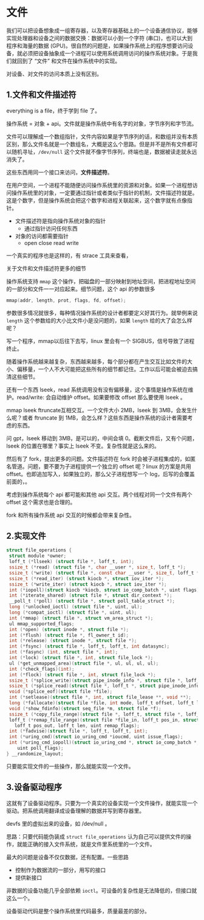 
# 文件

我们可以把设备想象成一组寄存器，以及寄存器基础上的一个设备通信协议，能够实现处理器和设备之间的数据交换：数据可以小到一个字符 (串口)，也可以大到程序和海量的数据 (GPU)。很自然的问题是，如果操作系统上的程序想要访问设备，就必须把设备抽象成一个进程可以使用系统调用访问的操作系统对象。于是我们就回到了 “文件” 和文件在操作系统中的实现。

对设备、对文件的访问本质上没有区别。


## 1.文件和文件描述符

everything is a file，终于学到 file 了。

操作系统 = 对象 + api。文件就是操作系统中有名字的对象，字节序列和字节流。

文件可以理解成一个数组指针，文件内容如果是字节序列的话，和数组并没有本质区别，那么文件名就是一个数组名，大概是这么个思路。但是并不是所有文件都可以随机寻址，`/dev/null` 这个文件就不像字节序列，终端也是，数据被读走就永远消失了。

这些东西用同一个接口来访问，**文件描述符**。

在用户空间，一个进程不能随便访问操作系统里的资源和对象。如果一个进程想访问操作系统里的对象，一定要通过指针或者类似于指针的机制，文件描述符就是。这是个数字，但是操作系统会把这个数字和进程关联起来，这个数字就有点像指针。
- 文件描述符是指向操作系统对象的指针
  - 通过指针访问任何东西
- 对象的访问都需要指针
  - open close read write

一个真实的程序也是这样的，有 strace 工具来查看，


关于文件和文件描述符更多的细节

操作系统支持 `mmap` 这个操作，把磁盘的一部分映射到地址空间，把进程地址空间的一部分和文件一一对应起来。细节问题，这个 api 的参数很多

```c
mmap(addr, length, prot, flags, fd, offset);
```

参数很多情况就很多，每种情况操作系统的设计者都要定义好其行为。就举例来说 `length` 这个参数给的大小比文件小是没问题的，如果 `length` 给的大了会怎么样呢？

写一个程序，mmap以后往下去写，linux 里会有一个 SIGBUS，信号导致了进程终止。

随着操作系统越来越复杂，东西越来越多，每个部分都在产生交互比如文件的大小、偏移量，一个人不大可能把这些所有的细节都记住。工作以后可能会被迫去搞清这些细节。

还有一个东西 lseek，read 系统调用没有没有偏移量，这个事情是操作系统在维护。read/write: 会自动维护 offset。如果要修改 offset 那么要使用 lseek 。

mmap lseek ftruncate互相交互。一个文件大小 2MB，lseek 到 3MB，会发生什么呢？或者 ftruncate 到 1MB，会怎么样？这些东西是操作系统的设计者需要考虑的东西。

问 gpt，lseek 移动到 3MB，是可以的，中间会填 0。截断文件后，又有个问题，lseek 的位置在哪里？事实上 lseek 不变。复杂性就是这么来的。

然后有了 fork，提出更多的问题。文件描述符在 fork 时会被子进程集成的，如匿名管道。问题，要不要为子进程提供一个独立的 offset 呢？linux 的方案是共用 offset。也即追加写入，如果独立的，那么父子进程想写一个 log，后写的会覆盖前面的，。

考虑到操作系统每个 api 都可能和其他 api 交互。两个线程对同一个文件有两个 offset 这个需求也是合理的。

fork 和所有操作系统 api 交互的时候都会带来复杂性。


## 2.实现文件


```c
struct file_operations {
 struct module *owner;
 loff_t (*llseek) (struct file *, loff_t, int);
 ssize_t (*read) (struct file *, char __user *, size_t, loff_t *);
 ssize_t (*write) (struct file *, const char __user *, size_t, loff_t *);
 ssize_t (*read_iter) (struct kiocb *, struct iov_iter *);
 ssize_t (*write_iter) (struct kiocb *, struct iov_iter *);
 int (*iopoll)(struct kiocb *kiocb, struct io_comp_batch *, uint flags);
 int (*iterate_shared) (struct file *, struct dir_context *);
 __poll_t (*poll) (struct file *, struct poll_table_struct *);
 long (*unlocked_ioctl) (struct file *, uint, ul);
 long (*compat_ioctl) (struct file *, uint, ul);
 int (*mmap) (struct file *, struct vm_area_struct *);
 ul mmap_supported_flags;
 int (*open) (struct inode *, struct file *);
 int (*flush) (struct file *, fl_owner_t id);
 int (*release) (struct inode *, struct file *);
 int (*fsync) (struct file *, loff_t, loff_t, int datasync);
 int (*fasync) (int, struct file *, int);
 int (*lock) (struct file *, int, struct file_lock *);
 ul (*get_unmapped_area)(struct file *, ul, ul, ul, ul);
 int (*check_flags)(int);
 int (*flock) (struct file *, int, struct file_lock *);
 ssize_t (*splice_write)(struct pipe_inode_info *, struct file *, loff_t *, size_t, uint);
 ssize_t (*splice_read)(struct file *, loff_t *, struct pipe_inode_info *, size_t, uint);
 void (*splice_eof)(struct file *file);
 int (*setlease)(struct file *, int, struct file_lease **, void **);
 long (*fallocate)(struct file *file, int mode, loff_t offset, loff_t len);
 void (*show_fdinfo)(struct seq_file *m, struct file *f);
 ssize_t (*copy_file_range)(struct file *, loff_t, struct file *, loff_t, size_t, uint);
 loff_t (*remap_file_range)(struct file *file_in, loff_t pos_in, struct file *file_out,
   loff_t pos_out, loff_t len, uint remap_flags);
 int (*fadvise)(struct file *, loff_t, loff_t, int);
 int (*uring_cmd)(struct io_uring_cmd *ioucmd, uint issue_flags);
 int (*uring_cmd_iopoll)(struct io_uring_cmd *, struct io_comp_batch *,
    uint poll_flags);
} __randomize_layout;
```

只要能实现文件的一些操作，那么就能实现一个文件。

## 3.设备驱动程序

这就有了设备驱动程序。只要为一个真实的设备实现一个文件操作，就能实现一个驱动。把系统调用翻译成设备理解的数据并写到寄存器里。

devfs 里的虚拟出来的设备，如 /dev/null 。

思路：只要代码能伪装成 `struct file_operations` 认为自己可以提供文件的操作，就能正确的接入文件系统，就是文件里系统里的一个文件。


最大的问题是设备不仅仅数据，还有配置。一些思路
- 控制作为数据流的一部分，用写的接口
- 提供新接口

非数据的设备功能几乎全部依赖 `ioctl`。可设备的复杂性是无法降低的，但接口就这么一个。

设备驱动代码是整个操作系统里代码最多，质量最差的部分。


